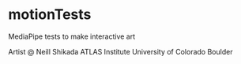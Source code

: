 # motionTests
MediaPipe tests to make interactive art

Artist @ Neill Shikada
ATLAS Institute
University of Colorado Boulder